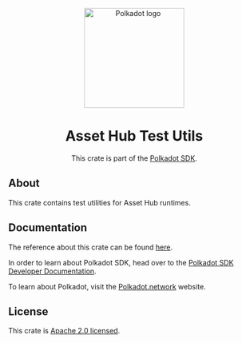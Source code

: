 <div align="center">

<img
alt="Polkadot logo" width="200"
src="https://raw.githubusercontent.com/paritytech/polkadot-sdk/rzadp/readmes/docs/images/Polkadot_Logo_Horizontal_Pink_BlackOnWhite.png">

# Asset Hub Test Utils

This crate is part of the [Polkadot SDK](https://github.com/paritytech/polkadot-sdk/).

</div>

## About

This crate contains test utilities for Asset Hub runtimes.

## Documentation

The reference about this crate can be found [here](https://paritytech.github.io/polkadot-sdk/master/asset_test_utils).

In order to learn about Polkadot SDK, head over to the [Polkadot SDK Developer Documentation](https://paritytech.github.io/polkadot-sdk/master/polkadot_sdk_docs/index.html).

To learn about Polkadot, visit the [Polkadot.network](https://polkadot.network/) website.

## License

This crate is [Apache 2.0 licensed](https://spdx.org/licenses/Apache-2.0.html).
